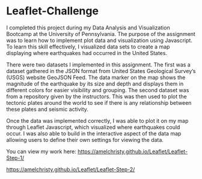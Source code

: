 # Leaflet-Challenge

I completed this project during my Data Analysis and Visualization Bootcamp at the University of Pennsylvania. The purpose of the assignment was to learn how to implement plot data and visualization using Javascript. To learn this skill effectively, I visualized data sets to create a map displaying where earthquakes had occurred in the United States.   

There were two datasets I implemented in this assignment. The first was a dataset gathered in the JSON format from United States Geological Survey’s (USGS) website GeoJSON Feed. The data marker on the map shows the magnitude of the earthquake by its size and depth and displays them in different colors for easier visibility and grouping. The second dataset was from a repository given by the instructors. This was then used to plot the tectonic plates around the world to see if there is any relationship between these plates and seismic activity.  

Once the data was implemented correctly, I was able to plot it on my map through Leaflet Javascript, which visualized where earthquakes could occur. I was also able to build in the interactive aspect of the data map allowing users to define their own settings for viewing the data. 

You can view my work here:
https://amelchristy.github.io/Leaflet/Leaflet-Step-1/

https://amelchristy.github.io/Leaflet/Leaflet-Step-2/
